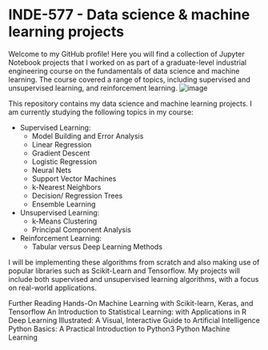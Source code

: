 # INDE-577 - Data science &amp; machine learning projects
Welcome to my GitHub profile! Here you will find a collection of Jupyter Notebook projects that I worked on as part of a graduate-level industrial engineering course on the fundamentals of data science and machine learning. The course covered a range of topics, including supervised and unsupervised learning, and reinforcement learning.
![image](https://user-images.githubusercontent.com/115122863/233865322-0b7cf1b8-c201-4e48-a309-2814d9ca631d.png)


This repository contains my data science and machine learning projects. I am currently studying the following topics in my course:

- Supervised Learning:
  - Model Building and Error Analysis
  - Linear Regression
  - Gradient Descent
  - Logistic Regression
  - Neural Nets
  - Support Vector Machines
  - k-Nearest Neighbors
  - Decision/ Regression Trees
  - Ensemble Learning
- Unsupervised Learning:
  - k-Means Clustering
  - Principal Component Analysis
- Reinforcement Learning:
  - Tabular versus Deep Learning Methods


I will be implementing these algorithms from scratch and also making use of popular libraries such as Scikit-Learn and Tensorflow. My projects will include both supervised and unsupervised learning algorithms, with a focus on real-world applications.





Further Reading
Hands-On Machine Learning with Scikit-learn, Keras, and Tensorflow
An Introduction to Statistical Learning: with Applications in R
Deep Learning Illustrated: A Visual, Interactive Guide to Artificial Intelligence
Python Basics: A Practical Introduction to Python3
Python Machine Learning
